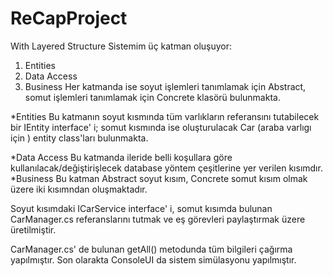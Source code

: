 # ReCapProject
With Layered Structure
 Sistemim üç katman oluşuyor:
1. Entities
2. Data Access
3. Business
Her katmanda ise soyut işlemleri tanımlamak için Abstract, somut işlemleri tanımlamak için Concrete klasörü bulunmakta.

*Entities
Bu katmanın soyut kısmında tüm varlıkların referansını tutabilecek bir IEntity interface' i; somut kısmında ise oluşturulacak Car (araba varlıgı için ) entity class'ları bulunmakta.

*Data Access
Bu katmanda ileride belli koşullara göre kullanılacak/değiştirişlecek database yöntem çeşitlerine yer verilen kısımdır.
*Business
Bu katman Abstract soyut kısım, Concrete somut kısım olmak üzere iki kısımndan oluşmaktadır.

Soyut kısımdaki ICarService interface' i, somut kısımda bulunan CarManager.cs  referanslarını tutmak ve eş görevleri paylaştırmak üzere üretilmiştir.

CarManager.cs' de bulunan getAll() metodunda tüm bilgileri çağırma yapılmıştır.
Son olarakta ConsoleUI da sistem simülasyonu yapılmıştır.
